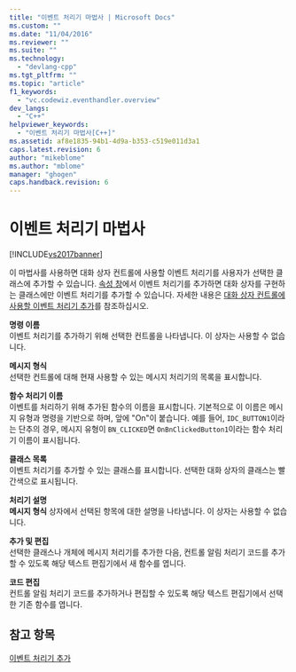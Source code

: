 ```yaml
---
title: "이벤트 처리기 마법사 | Microsoft Docs"
ms.custom: ""
ms.date: "11/04/2016"
ms.reviewer: ""
ms.suite: ""
ms.technology: 
  - "devlang-cpp"
ms.tgt_pltfrm: ""
ms.topic: "article"
f1_keywords: 
  - "vc.codewiz.eventhandler.overview"
dev_langs: 
  - "C++"
helpviewer_keywords: 
  - "이벤트 처리기 마법사[C++]"
ms.assetid: af8e1835-94b1-4d9a-b353-c519e011d3a1
caps.latest.revision: 6
author: "mikeblome"
ms.author: "mblome"
manager: "ghogen"
caps.handback.revision: 6
---
```

# 이벤트 처리기 마법사
[!INCLUDE[vs2017banner](../assembler/inline/includes/vs2017banner.md)]

이 마법사를 사용하면 대화 상자 컨트롤에 사용할 이벤트 처리기를 사용자가 선택한 클래스에 추가할 수 있습니다.  [속성 창](../Topic/Properties%20Window.md)에서 이벤트 처리기를 추가하면 대화 상자를 구현하는 클래스에만 이벤트 처리기를 추가할 수 있습니다.  자세한 내용은 [대화 상자 컨트롤에 사용할 이벤트 처리기 추가](../mfc/adding-event-handlers-for-dialog-box-controls.md)를 참조하십시오.  
  
 **명령 이름**  
 이벤트 처리기를 추가하기 위해 선택한 컨트롤을 나타냅니다.  이 상자는 사용할 수 없습니다.  
  
 **메시지 형식**  
 선택한 컨트롤에 대해 현재 사용할 수 있는 메시지 처리기의 목록을 표시합니다.  
  
 **함수 처리기 이름**  
 이벤트를 처리하기 위해 추가된 함수의 이름을 표시합니다.  기본적으로 이 이름은 메시지 유형과 명령을 기반으로 하며, 앞에 "On"이 붙습니다.  예를 들어, `IDC_BUTTON1`이라는 단추의 경우, 메시지 유형이 `BN_CLICKED`면 `OnBnClickedButton1`이라는 함수 처리기 이름이 표시됩니다.  
  
 **클래스 목록**  
 이벤트 처리기를 추가할 수 있는 클래스를 표시합니다.  선택한 대화 상자의 클래스는 빨간색으로 표시됩니다.  
  
 **처리기 설명**  
 **메시지 형식** 상자에서 선택된 항목에 대한 설명을 나타냅니다.  이 상자는 사용할 수 없습니다.  
  
 **추가 및 편집**  
 선택한 클래스나 개체에 메시지 처리기를 추가한 다음, 컨트롤 알림 처리기 코드를 추가할 수 있도록 해당 텍스트 편집기에서 새 함수를 엽니다.  
  
 **코드 편집**  
 컨트롤 알림 처리기 코드를 추가하거나 편집할 수 있도록 해당 텍스트 편집기에서 선택한 기존 함수를 엽니다.  
  
## 참고 항목  
 [이벤트 처리기 추가](../ide/adding-an-event-handler-visual-cpp.md)